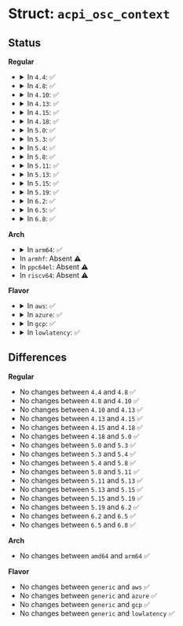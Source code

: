 # Struct: <code>acpi_osc_context</code>

## Status
<b>Regular</b>
<ul>
<li>
<details>
<summary>In <code>4.4</code>: ✅</summary>

```c
struct acpi_osc_context {
    char *uuid_str;
    int rev;
    struct acpi_buffer cap;
    struct acpi_buffer ret;
};
```
</details>
</li>
<li>
<details>
<summary>In <code>4.8</code>: ✅</summary>

```c
struct acpi_osc_context {
    char *uuid_str;
    int rev;
    struct acpi_buffer cap;
    struct acpi_buffer ret;
};
```
</details>
</li>
<li>
<details>
<summary>In <code>4.10</code>: ✅</summary>

```c
struct acpi_osc_context {
    char *uuid_str;
    int rev;
    struct acpi_buffer cap;
    struct acpi_buffer ret;
};
```
</details>
</li>
<li>
<details>
<summary>In <code>4.13</code>: ✅</summary>

```c
struct acpi_osc_context {
    char *uuid_str;
    int rev;
    struct acpi_buffer cap;
    struct acpi_buffer ret;
};
```
</details>
</li>
<li>
<details>
<summary>In <code>4.15</code>: ✅</summary>

```c
struct acpi_osc_context {
    char *uuid_str;
    int rev;
    struct acpi_buffer cap;
    struct acpi_buffer ret;
};
```
</details>
</li>
<li>
<details>
<summary>In <code>4.18</code>: ✅</summary>

```c
struct acpi_osc_context {
    char *uuid_str;
    int rev;
    struct acpi_buffer cap;
    struct acpi_buffer ret;
};
```
</details>
</li>
<li>
<details>
<summary>In <code>5.0</code>: ✅</summary>

```c
struct acpi_osc_context {
    char *uuid_str;
    int rev;
    struct acpi_buffer cap;
    struct acpi_buffer ret;
};
```
</details>
</li>
<li>
<details>
<summary>In <code>5.3</code>: ✅</summary>

```c
struct acpi_osc_context {
    char *uuid_str;
    int rev;
    struct acpi_buffer cap;
    struct acpi_buffer ret;
};
```
</details>
</li>
<li>
<details>
<summary>In <code>5.4</code>: ✅</summary>

```c
struct acpi_osc_context {
    char *uuid_str;
    int rev;
    struct acpi_buffer cap;
    struct acpi_buffer ret;
};
```
</details>
</li>
<li>
<details>
<summary>In <code>5.8</code>: ✅</summary>

```c
struct acpi_osc_context {
    char *uuid_str;
    int rev;
    struct acpi_buffer cap;
    struct acpi_buffer ret;
};
```
</details>
</li>
<li>
<details>
<summary>In <code>5.11</code>: ✅</summary>

```c
struct acpi_osc_context {
    char *uuid_str;
    int rev;
    struct acpi_buffer cap;
    struct acpi_buffer ret;
};
```
</details>
</li>
<li>
<details>
<summary>In <code>5.13</code>: ✅</summary>

```c
struct acpi_osc_context {
    char *uuid_str;
    int rev;
    struct acpi_buffer cap;
    struct acpi_buffer ret;
};
```
</details>
</li>
<li>
<details>
<summary>In <code>5.15</code>: ✅</summary>

```c
struct acpi_osc_context {
    char *uuid_str;
    int rev;
    struct acpi_buffer cap;
    struct acpi_buffer ret;
};
```
</details>
</li>
<li>
<details>
<summary>In <code>5.19</code>: ✅</summary>

```c
struct acpi_osc_context {
    char *uuid_str;
    int rev;
    struct acpi_buffer cap;
    struct acpi_buffer ret;
};
```
</details>
</li>
<li>
<details>
<summary>In <code>6.2</code>: ✅</summary>

```c
struct acpi_osc_context {
    char *uuid_str;
    int rev;
    struct acpi_buffer cap;
    struct acpi_buffer ret;
};
```
</details>
</li>
<li>
<details>
<summary>In <code>6.5</code>: ✅</summary>

```c
struct acpi_osc_context {
    char *uuid_str;
    int rev;
    struct acpi_buffer cap;
    struct acpi_buffer ret;
};
```
</details>
</li>
<li>
<details>
<summary>In <code>6.8</code>: ✅</summary>

```c
struct acpi_osc_context {
    char *uuid_str;
    int rev;
    struct acpi_buffer cap;
    struct acpi_buffer ret;
};
```
</details>
</li>
</ul>
<b>Arch</b>
<ul>
<li>
<details>
<summary>In <code>arm64</code>: ✅</summary>

```c
struct acpi_osc_context {
    char *uuid_str;
    int rev;
    struct acpi_buffer cap;
    struct acpi_buffer ret;
};
```
</details>
</li>
<li>
In <code>armhf</code>: Absent ⚠️
</li>
<li>
In <code>ppc64el</code>: Absent ⚠️
</li>
<li>
In <code>riscv64</code>: Absent ⚠️
</li>
</ul>
<b>Flavor</b>
<ul>
<li>
<details>
<summary>In <code>aws</code>: ✅</summary>

```c
struct acpi_osc_context {
    char *uuid_str;
    int rev;
    struct acpi_buffer cap;
    struct acpi_buffer ret;
};
```
</details>
</li>
<li>
<details>
<summary>In <code>azure</code>: ✅</summary>

```c
struct acpi_osc_context {
    char *uuid_str;
    int rev;
    struct acpi_buffer cap;
    struct acpi_buffer ret;
};
```
</details>
</li>
<li>
<details>
<summary>In <code>gcp</code>: ✅</summary>

```c
struct acpi_osc_context {
    char *uuid_str;
    int rev;
    struct acpi_buffer cap;
    struct acpi_buffer ret;
};
```
</details>
</li>
<li>
<details>
<summary>In <code>lowlatency</code>: ✅</summary>

```c
struct acpi_osc_context {
    char *uuid_str;
    int rev;
    struct acpi_buffer cap;
    struct acpi_buffer ret;
};
```
</details>
</li>
</ul>

## Differences
<b>Regular</b>
<ul>
<li>
No changes between <code>4.4</code> and <code>4.8</code> ✅
</li>
<li>
No changes between <code>4.8</code> and <code>4.10</code> ✅
</li>
<li>
No changes between <code>4.10</code> and <code>4.13</code> ✅
</li>
<li>
No changes between <code>4.13</code> and <code>4.15</code> ✅
</li>
<li>
No changes between <code>4.15</code> and <code>4.18</code> ✅
</li>
<li>
No changes between <code>4.18</code> and <code>5.0</code> ✅
</li>
<li>
No changes between <code>5.0</code> and <code>5.3</code> ✅
</li>
<li>
No changes between <code>5.3</code> and <code>5.4</code> ✅
</li>
<li>
No changes between <code>5.4</code> and <code>5.8</code> ✅
</li>
<li>
No changes between <code>5.8</code> and <code>5.11</code> ✅
</li>
<li>
No changes between <code>5.11</code> and <code>5.13</code> ✅
</li>
<li>
No changes between <code>5.13</code> and <code>5.15</code> ✅
</li>
<li>
No changes between <code>5.15</code> and <code>5.19</code> ✅
</li>
<li>
No changes between <code>5.19</code> and <code>6.2</code> ✅
</li>
<li>
No changes between <code>6.2</code> and <code>6.5</code> ✅
</li>
<li>
No changes between <code>6.5</code> and <code>6.8</code> ✅
</li>
</ul>
<b>Arch</b>
<ul>
<li>
No changes between <code>amd64</code> and <code>arm64</code> ✅
</li>
</ul>
<b>Flavor</b>
<ul>
<li>
No changes between <code>generic</code> and <code>aws</code> ✅
</li>
<li>
No changes between <code>generic</code> and <code>azure</code> ✅
</li>
<li>
No changes between <code>generic</code> and <code>gcp</code> ✅
</li>
<li>
No changes between <code>generic</code> and <code>lowlatency</code> ✅
</li>
</ul>
